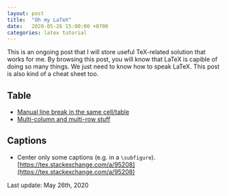 ```yaml
---
layout: post
title:  "Oh my LaTeX"
date:   2020-05-26 15:00:00 +0700
categories: latex tutorial
---
```


This is an ongoing post that I will store useful TeX-related solution that works for me. By browsing this post, you will know that LaTeX is capible of doing so many things. We just need to know how to speak LaTeX. This post is also kind of a cheat sheet too. 

## Table
- [Manual line break in the same cell/table](https://stackoverflow.com/questions/3068555/how-to-insert-manual-line-breaks-inside-latex-tables)
- [Multi-column and multi-row stuff](https://texblog.org/2012/12/21/multi-column-and-multi-row-cells-in-latex-tables/)

## Captions
- Center only some captions (e.g. in a `\subfigure`). [https://tex.stackexchange.com/a/95208](https://tex.stackexchange.com/a/95208)

Last update: May 26th, 2020
